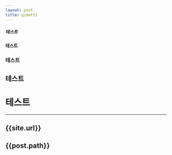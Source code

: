 ```yaml
---
layout: post
title: gimotti
---
```


##### 테스트
#### 테스트
### 테스트
## 테스트
# 테스트

<!-- ![테스트]({{"./images/testpic.png" | relative_url}}) 

-->
---
{{site.url}}
---
{{post.path}}
---
